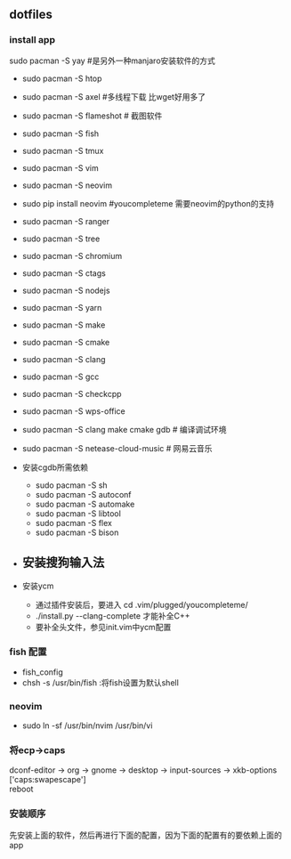 ## dotfiles

### install app

sudo pacman -S yay  #是另外一种manjaro安装软件的方式
- sudo pacman -S htop
- sudo pacman -S axel  #多线程下载 比wget好用多了
- sudo pacman -S flameshot  # 截图软件
- sudo pacman -S fish
- sudo pacman -S tmux
- sudo pacman -S vim
- sudo pacman -S neovim
- sudo pip install neovim #youcompleteme 需要neovim的python的支持
- sudo pacman -S ranger
- sudo pacman -S tree
- sudo pacman -S chromium
- sudo pacman -S ctags
- sudo pacman -S nodejs
- sudo pacman -S yarn
- sudo pacman -S make
- sudo pacman -S cmake
- sudo pacman -S clang
- sudo pacman -S gcc
- sudo pacman -S checkcpp
- sudo pacman -S wps-office
- sudo pacman -S clang make cmake gdb    # 编译调试环境
- sudo pacman -S netease-cloud-music     # 网易云音乐

- 安装cgdb所需依赖
    - sudo pacman -S sh
    - sudo pacman -S autoconf
    - sudo pacman -S automake
    - sudo pacman -S libtool
    - sudo pacman -S flex
    - sudo pacman -S bison

- 安装搜狗输入法
    - 

- 安装ycm
    - 通过插件安装后，要进入 cd .vim/plugged/youcompleteme/ 
    - ./install.py --clang-complete 才能补全C++
    - 要补全头文件，参见init.vim中ycm配置

### fish 配置
- fish_config
- chsh -s /usr/bin/fish  :将fish设置为默认shell

### neovim
- sudo ln -sf /usr/bin/nvim /usr/bin/vi

### 将ecp->caps
dconf-editor -> org -> gnome -> desktop -> input-sources -> xkb-options  
['caps:swapescape']  
reboot

### 安装顺序

先安装上面的软件，然后再进行下面的配置，因为下面的配置有的要依赖上面的app

